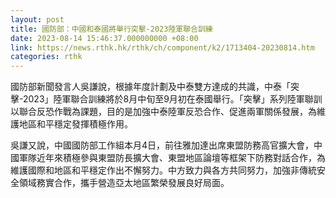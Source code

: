```yaml
---
layout: post
title: 國防部：中國和泰國將舉行突擊-2023陸軍聯合訓練
date: 2023-08-14 15:46:37.000000000 +08:00
link: https://news.rthk.hk/rthk/ch/component/k2/1713404-20230814.htm
categories: rthk
---
```


國防部新聞發言人吳謙說，根據年度計劃及中泰雙方達成的共識，中泰「突擊-2023」陸軍聯合訓練將於8月中旬至9月初在泰國舉行。「突擊」系列陸軍聯訓以聯合反恐作戰為課題，目的是加強中泰陸軍反恐合作、促進兩軍關係發展，為維護地區和平穩定發揮積極作用。

吳謙又說，中國國防部工作組本月4日，前往雅加達出席東盟防務高官擴大會，中國軍隊近年來積極參與東盟防長擴大會、東盟地區論壇等框架下防務對話合作，為維護國際和地區和平穩定作出不懈努力。中方致力與各方共同努力，加強非傳統安全領域務實合作，攜手營造亞太地區繁榮發展良好局面。
